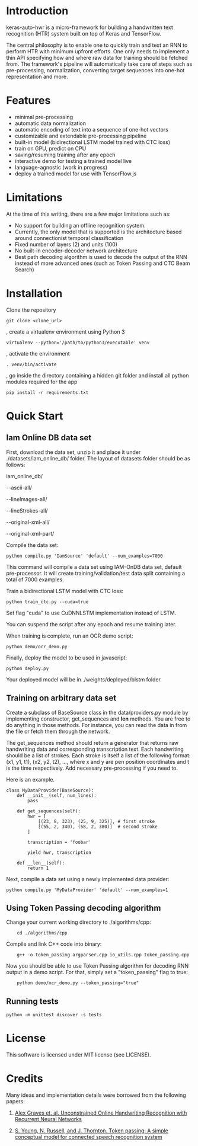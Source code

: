# Introduction

keras-auto-hwr is a micro-framework for building a handwritten text 
recognition (HTR) system built on top of Keras and TensorFlow.

The central philosophy is to enable one to quickly train and test 
an RNN to perform HTR with minimum upfront efforts. One only needs 
to implement a thin API specifying how and where raw data for 
training should be fetched from. The framework's pipeline will 
automatically take care of steps such as pre-processing, 
normalization, converting target sequences into one-hot 
representation and more.

# Features
- minimal pre-processing
- automatic data normalization
- automatic encoding of text into a sequence of one-hot vectors
- customizable and extendable pre-processing pipeline
- built-in model (bidirectional LSTM model trained with CTC loss)
- train on GPU, predict on CPU
- saving/resuming training after any epoch
- interactive demo for testing a trained model live
- language-agnostic (work in progress)
- deploy a trained model for use with TensorFlow.js

# Limitations
At the time of this writing, there are a few major limitations such as:
- No support for building an offline recognition system.
- Currently, the only model that is supported is the architecture 
based around connectionist temporal classification
- Fixed number of layers (2) and units (100)
- No built-in encoder-decoder network architecture
- Best path decoding algorithm is used to decode the output of 
the RNN instead of more advanced ones (such as Token Passing 
and CTC Beam Search)

# Installation

Clone the repository
```
git clone <clone_url>
```

, create a virtualenv environment using Python 3
```
virtualenv --python='/path/to/python3/executable' venv
```
, activate the environment
```
. venv/bin/activate
```

, go inside the directory containing a hidden git folder and install 
all python modules required for the app
```
pip install -r requirements.txt
```

# Quick Start

## Iam Online DB data set

First, download the data set, unzip it and place it under 
./datasets/iam_online_db/ folder. The layout of datasets folder should
be as follows:

iam_online_db/

--ascii-all/

--lineImages-all/

--lineStrokes-all/

--original-xml-all/

--original-xml-part/

Compile the data set:

```
python compile.py 'IamSource' 'default' --num_examples=7000
```

This command will compile a data set using IAM-OnDB data set, default
pre-processor. It will create training/validation/test data split
containing a total of 7000 examples.

Train a bidirectional LSTM model with CTC loss:
```
python train_ctc.py --cuda=true
```

Set flag "cuda" to use CuDNNLSTM implementation instead of LSTM.

You can suspend the script after any epoch and resume training later.

When training is complete, run an OCR demo script:
```
python demo/ocr_demo.py
```

Finally, deploy the model to be used in javascript:
```
python deploy.py
```

Your deployed model will be in ./weights/deployed/blstm folder.

## Training on arbitrary data set



Create a subclass of BaseSource class in the data/providers.py 
module by implementing constructor, get_sequences and 
__len__ methods. You are free to do anything in those methods. 
For instance, you can read the data in from the file or fetch 
them through the network.

The get_sequences method should return a 
generator that returns raw handwriting data and corresponding 
transcription text. Each handwriting should be a list of strokes. 
Each stroke is itself a list of the following format: 
(x1, y1, t1), (x2, y2, t2), ..., where x and y are pen position 
coordinates and t is the time respectively. Add necessary 
pre-processing if you need to.

Here is an example.

```
class MyDataProvider(BaseSource):
    def __init__(self, num_lines):
        pass

    def get_sequences(self):
        hwr = [
            [(23, 8, 323), (25, 9, 325)], # first stroke
            [(55, 2, 340), (58, 2, 380)]  # second stroke
        ]
        
        transcription = 'foobar'
        
        yield hwr, transcription

    def __len__(self):
        return 1
```

Next, compile a data set using a newly implemented data provider:
```
python compile.py 'MyDataProvider' 'default' --num_examples=1
```

## Using Token Passing decoding algorithm

Change your current working directory to ./algorithms/cpp:
```
    cd ./algorithms/cpp
```

Compile and link C++ code into binary:
```
    g++ -o token_passing argparser.cpp io_utils.cpp token_passing.cpp
```

Now you should be able to use Token Passing algorithm
for decoding RNN output in a demo script.
For that, simply set a "token_passing" flag to true:
```
    python demo/ocr_demo.py --token_passing="true"
```


## Running tests

```
python -m unittest discover -s tests
```

# License

This software is licensed under MIT license (see LICENSE).

# Credits

Many ideas and implementation details were borrowed from the following papers:

1. [Alex Graves et. al. Unconstrained Online Handwriting Recognition with Recurrent Neural Networks](https://papers.nips.cc/paper/3213-unconstrained-on-line-handwriting-recognition-with-recurrent-neural-networks.pdf)

2. [S. Young, N. Russell, and J. Thornton.  Token passing: A simple conceptual model for connected speech recognition system](https://pdfs.semanticscholar.org/963c/f8f238745100ac6cc5cf730653a6e1849b62.pdf?_ga=2.58290915.813220193.1572590064-1733760606.1572590064)
